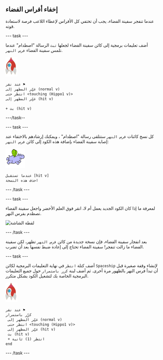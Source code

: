 ## إخفاء أفراس الفضاء

عندما تنفجر سفينة الفضاء، يجب أن تختفي كل الأفراس لإعطاء اللاعب فرصة لاستعادة قوته.

--- task ---

أضف تعليمات برمجية إلى كائن سفينة الفضاء لجعلها `تبث` الرسالة "اصطدام" عندما تلمس سفينة الفضاء `فرس النهر`.

![كائن الصاروخ](images/rocket-sprite.png)

```blocks3
عند نقر ⚑
غيِّر المظهر إلى (normal v)
انتظر حتى <touching (Hippo1 v)>
غيِّر المظهر إلى (hit v)

+ بث (hit v)
```

---/task--

--- task ---

كل نسخ كائنات `فرس النهر` ستتلقى رسالة "اصطدام" ، ويمكنك إرشادهم بالاختفاء عند إصابة سفينة الفضاء بإضافة هذه الكود إلى كائن `فرس النهر`:

![كائن فرس النهر](images/hippo-sprite.png)

```blocks3
عندما تستقبل [hit v]
احذف هذه النسخة
```

--- /task ---

--- task ---

لمعرفة ما إذا كان الكود الجديد يعمل أم لا، انقر فوق العلم الأخضر واجعل سفينة الفضاء تصطدم بفرس النهر.

![لقطة الشاشة](images/invaders-hippo-collide.png)

--- /task ---

بعد انفجار سفينة الفضاء، فإن نسخة جديدة من كائن `فرس النهر` تظهر، لكن سفينة الفضاء ما زالت تنفجر! سفينة الفضاء تحتاج إلى إعادة ضبط نفسها بعد أن تضرب.

--- task ---

أضف كتلة `انتظر` في نهاية التعليمات البرمجية لكائن `Spaceship` لإنشاء وقفة صغيرة قبل أن تبدأ فرس النهر بالظهور مرة أخرى. ثم أضف لبنة `كرر باستمرار` حول جميع التعليمات البرمجية الخاصة بك لتشغيل الكود بشكل متكرر.

![كائن الصاروخ](images/rocket-sprite.png)

```blocks3
عند نقر ⚑
كرِّر باستمرار 
 غيِّر المظهر إلى (normal v)
 انتظر حتى <touching (Hippo1 v)>
 غيِّر المظهر إلى (hit v)
 بث (hit v)
 + انتظر (1) ثانية
end
```

--- /task ---